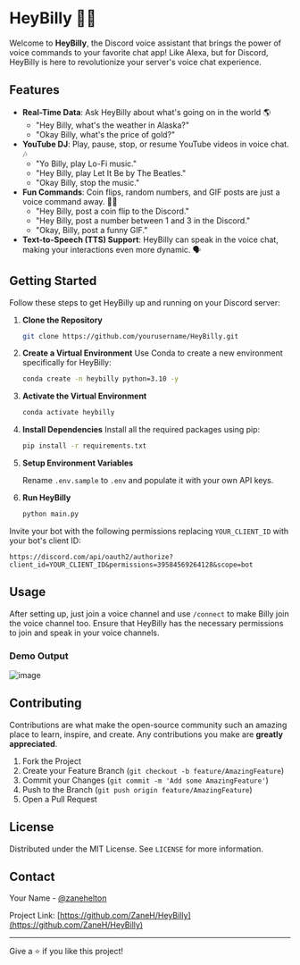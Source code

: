 # HeyBilly 🤖🎵

Welcome to **HeyBilly**, the Discord voice assistant that brings the power of voice commands to your favorite chat app! Like Alexa, but for Discord, HeyBilly is here to revolutionize your server's voice chat experience. 

## Features

- **Real-Time Data**: Ask HeyBilly about what's going on in the world 🌎
  - "Hey Billy, what's the weather in Alaska?"
  - "Okay Billy, what's the price of gold?"
- **YouTube DJ**: Play, pause, stop, or resume YouTube videos in voice chat. 🎶
  - "Yo Billy, play Lo-Fi music."
  - "Hey Billy, play Let It Be by The Beatles."
  - "Okay Billy, stop the music."
- **Fun Commands**: Coin flips, random numbers, and GIF posts are just a voice command away. 🎲🎥
  - "Hey Billy, post a coin flip to the Discord."
  - "Hey Billy, post a number between 1 and 3 in the Discord."
  - "Okay, Billy, post a funny GIF."
- **Text-to-Speech (TTS) Support**: HeyBilly can speak in the voice chat, making your interactions even more dynamic. 🗣️

## Getting Started

Follow these steps to get HeyBilly up and running on your Discord server:

1. **Clone the Repository**
   ```bash
   git clone https://github.com/yourusername/HeyBilly.git
   ```

2. **Create a Virtual Environment**
   Use Conda to create a new environment specifically for HeyBilly:
   ```bash
   conda create -n heybilly python=3.10 -y
   ```

3. **Activate the Virtual Environment**
   ```bash
   conda activate heybilly
   ```

4. **Install Dependencies**
   Install all the required packages using pip:
   ```bash
   pip install -r requirements.txt
   ```

5. **Setup Environment Variables**
   
   Rename `.env.sample` to `.env` and populate it with your own API keys.

5. **Run HeyBilly**
   ```bash
   python main.py
   ```

Invite your bot with the following permissions replacing `YOUR_CLIENT_ID` with your bot's client ID:

```
https://discord.com/api/oauth2/authorize?client_id=YOUR_CLIENT_ID&permissions=39584569264128&scope=bot
```

## Usage

After setting up, just join a voice channel and use `/connect` to make Billy join the voice channel too. Ensure that HeyBilly has the necessary permissions to join and speak in your voice channels.

### Demo Output

![image](https://github.com/ZaneH/heybilly/assets/8400251/817c1130-bd66-4ea7-b49a-6e1502163d15)

## Contributing

Contributions are what make the open-source community such an amazing place to learn, inspire, and create. Any contributions you make are **greatly appreciated**.

1. Fork the Project
2. Create your Feature Branch (`git checkout -b feature/AmazingFeature`)
3. Commit your Changes (`git commit -m 'Add some AmazingFeature'`)
4. Push to the Branch (`git push origin feature/AmazingFeature`)
5. Open a Pull Request

## License

Distributed under the MIT License. See `LICENSE` for more information.

## Contact

Your Name - [@zanehelton](https://twitter.com/zanehelton)

Project Link: [https://github.com/ZaneH/HeyBilly](https://github.com/ZaneH/HeyBilly)

---

Give a ⭐️ if you like this project!
